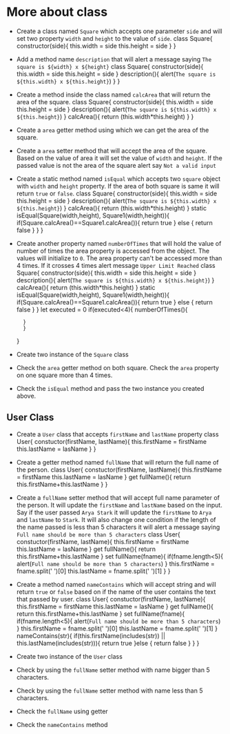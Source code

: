 # More about class

- Create a class named `Square` which accepts one parameter `side` and will set two property `width` and `height` to the value of `side`.
class Square{
    constructor(side){
        this.width = side
        this.height = side
    }
}
- Add a method name `description` that will alert a message saying `The square is ${width} x ${height}`
class Square{
    constructor(side){
        this.width = side
        this.height = side
    }
    description(){
        alert(`The square is ${this.width} x ${this.height}`)
    }
}
- Create a method inside the class named `calcArea` that will return the area of the square.
class Square{
    constructor(side){
        this.width = side
        this.height = side
    }
    description(){
        alert(`The square is ${this.width} x ${this.height}`)
    }
    calcArea(){
        return (this.width*this.height)
    }
}
- Create a `area` getter method using which we can get the area of the square.

- Create a `area` setter method that will accept the area of the square. Based on the value of area it will set the value of `width` and `height`. If the passed value is not the area of the square alert say `Not a valid input`

- Create a static method named `isEqual` which accepts two `square` object with `width` and `height` property. If the area of both square is same it will return `true` or `false`.
class Square{
    constructor(side){
        this.width = side
        this.height = side
    }
    description(){
        alert(`The square is ${this.width} x ${this.height}`)
    }
    calcArea(){
        return (this.width*this.height)
    }
    static isEqual(Square(width,height), Square1(width,height)){
        if(Square.calcArea()==Square1.calcArea()){
            return true
        } else {
            return false
        }
    }
}

- Create another property named `numberOfTimes` that will hold the value of number of times the area property is accessed from the object. The values will initialize to `0`. The area property can't be accessed more than 4 times. If it crosses 4 times alert message `Upper Limit Reached`
class Square{
    constructor(side){
        this.width = side
        this.height = side
    }
    description(){
        alert(`The square is ${this.width} x ${this.height}`)
    }
    calcArea(){
        return (this.width*this.height)
    }
    static isEqual(Square(width,height), Square1(width,height)){
        if(Square.calcArea()==Square1.calcArea()){
            return true
        } else {
            return false
        }
    }
    let executed = 0
    if(executed<4){
        numberOfTimes(){

        }
        }
    }
    
- Create two instance of the `Square` class

- Check the `area` getter method on both square. Check the `area` property on one square more than 4 times.

- Check the `isEqual` method and pass the two instance you created above.

## User Class

- Create a `User` class that accepts `firstName` and `lastName` property
class User{
    constuctor(firstName, lastName){
        this.firstName = firstName
        this.lastName = lasName
    }
}
- Create a getter method named `fullName` that will return the full name of the person.
class User{
    constuctor(firstName, lastName){
        this.firstName = firstName
        this.lastName = lasName
    }
    get fullName(){
        return this.firstName+this.lastName
    }
}
- Create a `fullName` setter method that will accept full name parameter of the person. It will update the `firstName` and `lastName` based on the input. Say if the user passed `Arya Stark` it will update the `firstName` to `Arya` and `lastName` to `Stark`. It will also change one condition if the length of the name passed is less than 5 characters it will alert a message saying `Full name should be more than 5 characters`
class User{
    constuctor(firstName, lastName){
        this.firstName = firstName
        this.lastName = lasName
    }
    get fullName(){
        return this.firstName+this.lastName
    }
    set fullName(fname){
        if(fname.length<5){
            alert(`Full name should be more than 5 characters`)
        }
        this.firstName = fname.split(' ')[0]
        this.lastName = fname.split(' ')[1]
    }
}
- Create a method named `nameContains` which will accept string and will return `true` or `false` based on if the name of the user contains the text that passed by user.
class User{
    constuctor(firstName, lastName){
        this.firstName = firstName
        this.lastName = lasName
    }
    get fullName(){
        return this.firstName+this.lastName
    }
    set fullName(fname){
        if(fname.length<5){
            alert(`Full name should be more than 5 characters`)
        }
        this.firstName = fname.split(' ')[0]
        this.lastName = fname.split(' ')[1]
    }
    nameContains(str){
        if(this.firstName(includes(str)) || this.lastName(includes(str))){
            return true
        }else {
            return false
        }
    }
}
- Create two instance of the `User` class

- Check by using the `fullName` setter method with name bigger than 5 characters.

- Check by using the `fullName` setter method with name less than 5 characters.

- Check the `fullName` using getter

- Check the `nameContains` method

